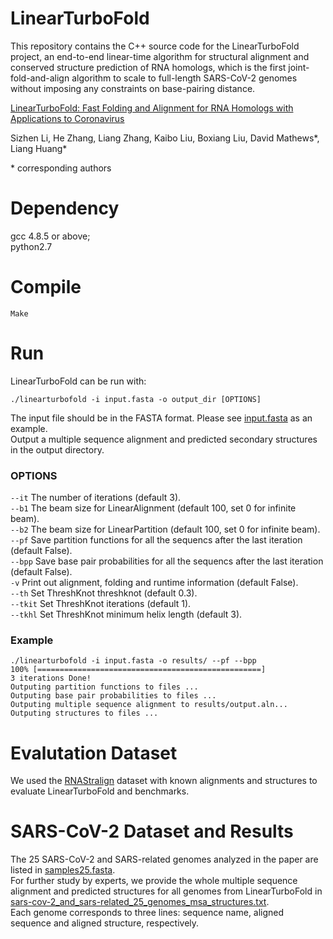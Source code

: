 # LinearTurboFold

This repository contains the C++ source code for the LinearTurboFold project, an end-to-end linear-time algorithm for structural alignment and conserved structure prediction of RNA homologs, which is the first joint-fold-and-align algorithm to scale to full-length SARS-CoV-2 genomes without imposing any constraints on base-pairing distance.

[LinearTurboFold: Fast Folding and Alignment for RNA Homologs with Applications to Coronavirus](https://www.biorxiv.org/content/10.1101/2020.11.23.393488v2)

Sizhen Li, He Zhang, Liang Zhang, Kaibo Liu, Boxiang Liu, David Mathews*, Liang Huang*

\* corresponding authors

# Dependency
gcc 4.8.5 or above; <br>
python2.7 

# Compile
```
Make
```

# Run
LinearTurboFold can be run with:
```
./linearturbofold -i input.fasta -o output_dir [OPTIONS]
```
The input file should be in the FASTA format. Please see [input.fasta](input.fasta) as an example. <br>
Output a multiple sequence alignment and predicted secondary structures in the output directory. 

### OPTIONS
`--it`
The number of iterations (default 3). <br>
`--b1`
The beam size for LinearAlignment (default 100, set 0 for infinite beam). <br>
`--b2`
The beam size for LinearPartition (default 100, set 0 for infinite beam). <br>
`--pf`
Save partition functions for all the sequencs after the last iteration (default False). <br>
`--bpp`
Save base pair probabilities for all the sequencs after the last iteration (default False). <br>
`-v`
Print out alignment, folding and runtime information (default False). <br>
`--th`
Set ThreshKnot threshknot (default 0.3). <br>
`--tkit`
Set ThreshKnot iterations (default 1). <br>
`--tkhl`
Set ThreshKnot minimum helix length (default 3). <br>

### Example
```
./linearturbofold -i input.fasta -o results/ --pf --bpp
100% [==================================================]
3 iterations Done!
Outputing partition functions to files ...
Outputing base pair probabilities to files ...
Outputing multiple sequence alignment to results/output.aln...
Outputing structures to files ...
```

# Evalutation Dataset
We used the [RNAStralign](https://rna.urmc.rochester.edu/publications.html) dataset with known alignments and structures to evaluate LinearTurboFold and benchmarks. 

# SARS-CoV-2 Dataset and Results
The 25 SARS-CoV-2 and SARS-related genomes analyzed in the paper are listed in [samples25.fasta](data/sars-cov-2_data/samples25.fasta). <br>
For further study by experts, 
we provide the whole multiple sequence alignment and predicted structures for all genomes from LinearTurboFold in [sars-cov-2_and_sars-related_25_genomes_msa_structures.txt](sars-cov-2_results/sars-cov-2_and_sars-related_25_genomes_msa_structures.txt). <br>
Each genome corresponds to three lines: sequence name, aligned sequence and aligned structure, respectively. 

